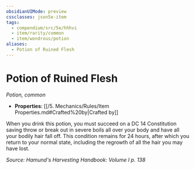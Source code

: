 ```yaml
---
obsidianUIMode: preview
cssclasses: json5e-item
tags:
  - compendium/src/5e/hhhvi
  - item/rarity/common
  - item/wondrous/potion
aliases:
  - Potion of Ruined Flesh
---
```

# Potion of Ruined Flesh
*Potion, common*  

- **Properties**: [[/5. Mechanics/Rules/Item Properties.md#Crafted%20by\|Crafted by]]

When you drink this potion, you must succeed on a DC 14 Constitution saving throw or break out in severe boils all over your body and have all your bodily hair fall off. This condition remains for 24 hours, after which you return to your normal state, including the regrowth of all the hair you may have lost.

*Source: Hamund's Harvesting Handbook: Volume I p. 138*

